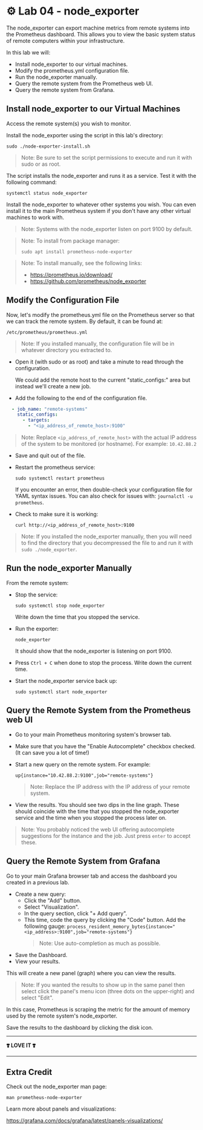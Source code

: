 # ⚙️ Lab 04 - node_exporter

The node_exporter can export machine metrics from remote systems into the Prometheus dashboard. This allows you to view the basic system status of remote computers within your infrastructure.

In this lab we will:

- Install node_exporter to our virtual machines.
- Modify the prometheus.yml configuration file.
- Run the node_exporter manually.
- Query the remote system from the Prometheus web UI.
- Query the remote system from Grafana.

## Install node_exporter to our Virtual Machines

Access the remote system(s) you wish to monitor.

Install the node_exporter using the script in this lab's directory:

`sudo ./node-exporter-install.sh`

> Note: Be sure to set the script permissions to execute and run it with sudo or as root.

The script installs the node_exporter and runs it as a service. Test it with the following command:

`systemctl status node_exporter`

Install the node_exporter to whatever other systems you wish. You can even install it to the main Prometheus system if you don't have any other virtual machines to work with.

> Note: Systems with the node_exporter listen on port 9100 by default.

> Note: To install from package manager:
>
>   `sudo apt install prometheus-node-exporter`

> Note: To install manually, see the following links:
> - https://prometheus.io/download/
> - https://github.com/prometheus/node_exporter 

## Modify the Configuration File

Now, let's modify the prometheus.yml file on the Prometheus server so that we can track the remote system. By default, it can be found at:

`/etc/prometheus/prometheus.yml`

> Note: If you installed manually, the configuration file will be in whatever directory you extracted to.

- Open it (with sudo or as root) and take a minute to read through the configuration.

  We could add the remote host to the current "static_configs:" area but instead we'll create a new job.

- Add the following to the end of the configuration file.

```yaml
  - job_name: "remote-systems"
    static_configs:
      - targets: 
        - "<ip_address_of_remote_host>:9100"
```

> Note: Replace `<ip_address_of_remote_host>` with the actual IP address of the system to be monitored (or hostname). For example:
> `10.42.88.2`

- Save and quit out of the file.
- Restart the prometheus service:

  `sudo systemctl restart prometheus`

  If you encounter an error, then double-check your configuration file for YAML syntax issues. You can also check for issues with: `journalctl -u prometheus`.

- Check to make sure it is working:

  `curl http://<ip_address_of_remote_host>:9100`

> Note: If you installed the node_exporter manually, then you will need to find the directory that you decompressed the file to and run it with `sudo ./node_exporter`.

## Run the node_exporter Manually

From the remote system:

- Stop the service:

  `sudo systemctl stop node_exporter`

  Write down the time that you stopped the service.

- Run the exporter:

  `node_exporter`

  It should show that the node_exporter is listening on port 9100.

- Press `Ctrl + C` when done to stop the process. Write down the current time.
- Start the node_exporter service back up:

  `sudo systemctl start node_exporter`

## Query the Remote System from the Prometheus web UI

- Go to your main Prometheus monitoring system's browser tab.
- Make sure that you have the "Enable Autocomplete" checkbox checked. (It can save you a lot of time!)
- Start a new query on the remote system. For example:

  `up{instance="10.42.88.2:9100",job="remote-systems"}`

  > Note: Replace the IP address with the IP address of your remote system.

- View the results. You should see two dips in the line graph. These should coincide with the time that you stopped the node_exporter service and the time when you stopped the process later on.

> Note: You probably noticed the web UI offering autocomplete suggestions for the instance and the job. Just press `enter` to accept these.

## Query the Remote System from Grafana

Go to your main Grafana browser tab and access the dashboard you created in a previous lab.

- Create a new query:
  - Click the "Add" button.
  - Select "Visualization".
  - In the query section, click "+ Add query".
  - This time, code the query by clicking the "Code" button. Add the following gauge:
    `process_resident_memory_bytes{instance="<ip_address>:9100",job="remote-systems"}`
    > Note: Use auto-completion as much as possible.
- Save the Dashboard.
- View your results.

This will create a new panel (graph) where you can view the results.

> Note: If you wanted the results to show up in the same panel then select click the panel's menu icon (three dots on the upper-right) and select "Edit".

In this case, Prometheus is scraping the metric for the amount of memory used by the remote system's node_exporter.

Save the results to the dashboard by clicking the disk icon.

---

**❣️ LOVE IT ❣️**

---

## Extra Credit

Check out the node_exporter man page:

`man prometheus-node-exporter`

Learn more about panels and visualizations:

https://grafana.com/docs/grafana/latest/panels-visualizations/